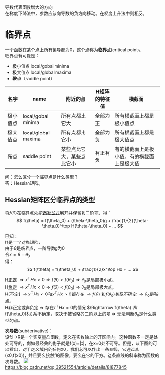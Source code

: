 导数代表函数增大的方向  
在梯度下降法中，参数应该向导数的负方向移动。在梯度上升法中则相反。

# 临界点

一个函数在某个点上所有偏导都为0，这个点称为**临界点**(critical point)。  
临界点有可能是：  
- 极小值点 local/gobal minima  
- 极大值点 local/global maxima  
- **鞍点**（saddle point）  

|名字|name|附近的点|H矩阵的特征值|横截面|
|---|---|---|---|---|
|极小值点|local/gobal minima|所有点都比它大|全部为正|所有横截面上都是极小值点|
|极大值点|local/global maxima|所有点都比它小|全部为负|所有横截面上都是极大值点|
|鞍点|saddle point|某些点比它大，某些点比它小|有正有负|有的横截面上是极小值，有的横截面上是极大值|

问：怎么区分一个临界点是什么类型？  
答：Hessian矩阵。  

## Hessian矩阵区分临界点的类型  

将$f(\theta)$在临界点处按[泰勒公式](https://windmissing.github.io/mathematics_basic_for_ML/Mathematics/Formula/taylor.html)展开并保留到二阶项，得：  
$$
f(\theta) = f(\theta_0) + (\theta-\theta_0)g + \frac{1}{2}(\theta-\theta_0)^\top H(\theta-\theta_0) + ...
$$

已知：  
H是一个对称矩阵，  
由于$\theta$是临界点，一阶导数g为0  
令$x=\theta-\theta_0$  
得：  
$$
f(\theta) = f(\theta_0) + \frac{1}{2}x^\top Hx + ...
$$

H[正定](https://windmissing.github.io/mathematics_basic_for_ML/LinearAlgebra/special_matrix.html) $\Rightarrow x^\top Hx > 0 \Rightarrow f(\theta) > f(\theta_0) \Rightarrow \theta_0$是局部极小点。   
H[负定](https://windmissing.github.io/mathematics_basic_for_ML/LinearAlgebra/special_matrix.html) $\Rightarrow x^\top Hx < 0 \Rightarrow f(\theta) < f(\theta_0) \Rightarrow \theta_0$是局部极大点。   
H[不定] $\Rightarrow x^\top Hx < 0$和$x^\top Hx > 0$都存在 $\Rightarrow f(\theta)$ 和$f(\theta_0)$关系不确定 $\Rightarrow \theta_0$是鞍点。   
H非正定或非负定 $\Rightarrow$ 存在$x^\top Hx = 0$的情况 $\Rightarrow f(\theta) $和$f(\theta_0)$关系不确定，取决于被省略的二阶以上的项 $\Rightarrow$ 无法判断$\theta_0$是什么类型的点。  

**次导数**(subderivative)：  
设f:I→R是一个实变量凸函数，定义在实数轴上的开区间内。这种函数不一定是处处可导的，例如最经典的例子就是f(x)=|x|，在x=0处不可导。但是，从下图的可以看出，对于定义域内的任何x0，我们总可以作出一条直线，它通过点(x0,f(x0))，并且要么接触f的图像，要么在它的下方。这条直线的斜率称为函数的次导数。
![](https://img-blog.csdn.net/20160713112658715)  
https://blog.csdn.net/qq_39521554/article/details/81877845